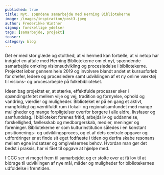```yaml
---
published: true
title: Nyt, spændene samarbejde med Herning Bibliotekerne
image: /images/inspiration/post3.jpeg
author: Frederikke Winther
signup: forskellige ydelser
tags: [samarbejde, projekt]
teaser:
category: blog
---
```


Det er med stor glæde og stolthed, at vi hermed kan fortælle, at vi netop har indgået en aftale med Herning Bibliotekerne om et nyt, spændende samarbejde omkring visionsudvikling og procesledelse i bibliotekerne. Projektet løber gennem hele 2019 og involvere blandt andet et kursusforløb for chefer, ledere og procesledere samt udviklingen af et ny online værktøj til visions- og procesarbejde på folkebiblioteket.

Ideen bag projektet er, at stærke, effektfulde processer sker i spændingsfeltet mellem vilje og vej, tradition og fornyelse, ophold og vandring, værdier og muligheder. Biblioteket er på én gang et aktivt, mangfoldigt og værdifuldt rum i lokal- og regionalsamfundet med mange muligheder og mange forpligtelser overfor borgere i alle aldre, livsfaser og samfundslag. I biblioteket forenes fritid, arbejdsliv og uddannelse, forskellighed, fællesskab og medborgerskab, medier, meninger og foreninger. Bibliotekerne er som kulturinstitution således i en konstant positionerings- og udviklingsproces, og et af dets centrale opgaver og udfordringer er at finde sit eget fodfæste i tiden og derfra skabe resonans mellem egne indsatser og omgivelsernes behov. Hvordan man gør det bedst i praksis, har vi fået til opgave at hjælpe med.

I CCC ser vi meget frem til samarbejdet og er stolte over at få lov til at bidrage til udviklingen af nye mål, måder og muligheder for bibliotekernes udfoldelse i fremtiden.